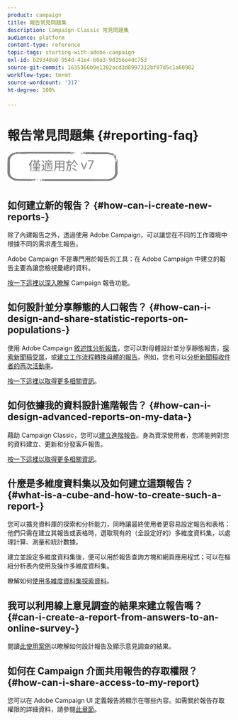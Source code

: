 ```yaml
---
product: campaign
title: 報告常見問題集
description: Campaign Classic 常見問題集
audience: platform
content-type: reference
topic-tags: starting-with-adobe-campaign
exl-id: b29340a0-954d-41e4-b0a3-9d356e4dc753
source-git-commit: 1635366b9e1302acd3d8997312bf07d5c1a68982
workflow-type: tm+mt
source-wordcount: '317'
ht-degree: 100%

---
```


# 報告常見問題集 {#reporting-faq}

![](../../assets/v7-only.svg)

## 如何建立新的報告？ {#how-can-i-create-new-reports-}

除了內建報告之外，透過使用 Adobe Campaign，可以讓您在不同的工作環境中根據不同的需求產生報告。

Adobe Campaign 不是專門用於報告的工具：在 Adobe Campaign 中建立的報告主要為讓您檢視彙總的資料。

[按一下這裡以深入瞭解](../../reporting/using/about-adobe-campaign-reporting-tools.md) Campaign 報告功能。

## 如何設計並分享靜態的人口報告？ {#how-can-i-design-and-share-statistic-reports-on-populations-}

使用 Adobe Campaign [敘述性分析報告](../../reporting/using/about-descriptive-analysis.md)，您可以對母體設計並分享靜態報告，[探索新聞稿受眾](../../reporting/using/use-cases.md#analyzing-a-population)，或[建立工作流程轉換母體的報告](../../reporting/using/use-cases.md#analyzing-a-transition-target-in-a-workflow)。例如，您也可以[分析新聞稿收件者的再次活動率](../../reporting/using/use-cases.md#analyzing-recipient-tracking-logs)。

[按一下這裡以取得更多相關資訊](../../reporting/using/about-descriptive-analysis.md)。

## 如何依據我的資料設計進階報告？ {#how-can-i-design-advanced-reports-on-my-data-}

藉助 Campaign Classic，您可以[建立進階報告](../../reporting/using/about-reports-creation-in-campaign.md)。身為資深使用者，您將能夠對您的資料建立、更新和分發客戶報告。

[按一下這裡以取得更多相關資訊](../../reporting/using/about-reports-creation-in-campaign.md)。

## 什麼是多維度資料集以及如何建立這類報告？ {#what-is-a-cube-and-how-to-create-such-a-report-}

您可以擴充資料庫的探索和分析能力，同時讓最終使用者更容易設定報告和表格：他們只需在建立其報告或表格時，選取現有的（全設定好的）多維度資料集，以處理計算、測量和統計數據。

建立並設定多維度資料集後，便可以用於報告查詢方塊和網頁應用程式；可以在樞紐分析表內使用及操作多維度資料集。

瞭解如何[使用多維度資料集探索資料](../../reporting/using/ac-cubes.md)。

## 我可以利用線上意見調查的結果來建立報告嗎？ {#can-i-create-a-report-from-answers-to-an-online-survey-}

閱讀[此使用案例](../../surveys/using/use-case--displaying-report-on-answers-to-an-online-survey.md)以瞭解如何設計報告及顯示意見調查的結果。

## 如何在 Campaign 介面共用報告的存取權限？ {#how-can-i-share-access-to-my-report}

您可以在 Adobe Campaign UI 定義報告將顯示在哪些內容。如需關於報告存取權限的詳細資料，請參閱[此章節](../../reporting/using/configuring-access-to-the-report.md)。
